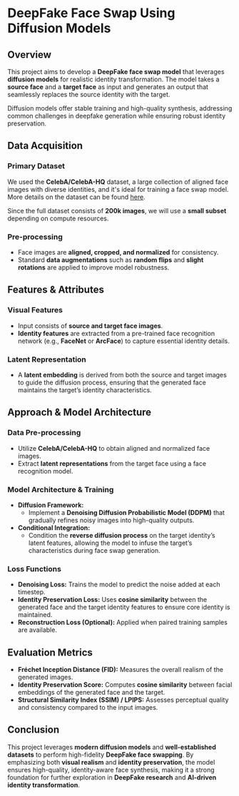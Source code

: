 # **DeepFake Face Swap Using Diffusion Models**

## **Overview**
This project aims to develop a **DeepFake face swap model** that leverages **diffusion models** for realistic identity transformation. The model takes a **source face** and a **target face** as input and generates an output that seamlessly replaces the source identity with the target.  

Diffusion models offer stable training and high-quality synthesis, addressing common challenges in deepfake generation while ensuring robust identity preservation.  

## **Data Acquisition**
### **Primary Dataset**
We used the **CelebA/CelebA-HQ** dataset, a large collection of aligned face images with diverse identities, and it's ideal for training a face swap model. More details on the dataset can be found [here](https://mmlab.ie.cuhk.edu.hk/projects/CelebA.html).  

Since the full dataset consists of **200k images**, we will use a **small subset** depending on compute resources.  

### **Pre-processing**
- Face images are **aligned, cropped, and normalized** for consistency.  
- Standard **data augmentations** such as **random flips** and **slight rotations** are applied to improve model robustness.  

## **Features & Attributes**
### **Visual Features**
- Input consists of **source and target face images**.  
- **Identity features** are extracted from a pre-trained face recognition network (e.g., **FaceNet** or **ArcFace**) to capture essential identity details.  

### **Latent Representation**
- A **latent embedding** is derived from both the source and target images to guide the diffusion process, ensuring that the generated face maintains the target’s identity characteristics.  

## **Approach & Model Architecture**
### **Data Pre-processing**
- Utilize **CelebA/CelebA-HQ** to obtain aligned and normalized face images.  
- Extract **latent representations** from the target face using a face recognition model.  

### **Model Architecture & Training**
- **Diffusion Framework:**  
  - Implement a **Denoising Diffusion Probabilistic Model (DDPM)** that gradually refines noisy images into high-quality outputs.  
- **Conditional Integration:**  
  - Condition the **reverse diffusion process** on the target identity’s latent features, allowing the model to infuse the target’s characteristics during face swap generation.  

### **Loss Functions**
- **Denoising Loss:** Trains the model to predict the noise added at each timestep.  
- **Identity Preservation Loss:** Uses **cosine similarity** between the generated face and the target identity features to ensure core identity is maintained.  
- **Reconstruction Loss (Optional):** Applied when paired training samples are available.  

## **Evaluation Metrics**
- **Fréchet Inception Distance (FID):** Measures the overall realism of the generated images.  
- **Identity Preservation Score:** Computes **cosine similarity** between facial embeddings of the generated face and the target.  
- **Structural Similarity Index (SSIM) / LPIPS:** Assesses perceptual quality and consistency compared to the input images.  

## **Conclusion**
This project leverages **modern diffusion models** and **well-established datasets** to perform high-fidelity **DeepFake face swapping**. By emphasizing both **visual realism** and **identity preservation**, the model ensures high-quality, identity-aware face synthesis, making it a strong foundation for further exploration in **DeepFake research** and **AI-driven identity transformation**.
